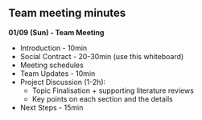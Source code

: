 Team meeting minutes
-
**01/09 (Sun) - Team Meeting**
- Introduction - 10min 
- Social Contract - 20-30min (use this whiteboard)
- Meeting schedules
- Team Updates - 10min
- Project Discussion (1-2h):
  - Topic Finalisation + supporting literature reviews 
  - Key points on each section and the details 
- Next Steps - 15min 
